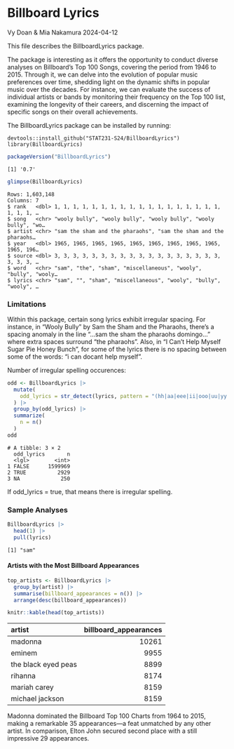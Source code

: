 # Billboard Lyrics
Vy Doan & Mia Nakamura
2024-04-12

This file describes the BillboardLyrics package.

The package is interesting as it offers the opportunity to conduct
diverse analyses on Billboard’s Top 100 Songs, covering the period from
1946 to 2015. Through it, we can delve into the evolution of popular
music preferences over time, shedding light on the dynamic shifts in
popular music over the decades. For instance, we can evaluate the
success of individual artists or bands by monitoring their frequency on
the Top 100 list, examining the longevity of their careers, and
discerning the impact of specific songs on their overall achievements.

The BillboardLyrics package can be installed by running:

    devtools::install_github("STAT231-S24/BillboardLyrics")
    library(BillboardLyrics)

``` r
packageVersion("BillboardLyrics")
```

    [1] '0.7'

``` r
glimpse(BillboardLyrics)
```

    Rows: 1,603,148
    Columns: 7
    $ rank   <dbl> 1, 1, 1, 1, 1, 1, 1, 1, 1, 1, 1, 1, 1, 1, 1, 1, 1, 1, 1, 1, 1, …
    $ song   <chr> "wooly bully", "wooly bully", "wooly bully", "wooly bully", "wo…
    $ artist <chr> "sam the sham and the pharaohs", "sam the sham and the pharaohs…
    $ year   <dbl> 1965, 1965, 1965, 1965, 1965, 1965, 1965, 1965, 1965, 1965, 196…
    $ source <dbl> 3, 3, 3, 3, 3, 3, 3, 3, 3, 3, 3, 3, 3, 3, 3, 3, 3, 3, 3, 3, 3, …
    $ word   <chr> "sam", "the", "sham", "miscellaneous", "wooly", "bully", "wooly…
    $ lyrics <chr> "sam", "", "sham", "miscellaneous", "wooly", "bully", "wooly", …

### **Limitations**

Within this package, certain song lyrics exhibit irregular spacing. For
instance, in “Wooly Bully” by Sam the Sham and the Pharaohs, there’s a
spacing anomaly in the line “…sam the sham the pharaohs domingo…” where
extra spaces surround “the pharaohs”. Also, in “I Can’t Help Myself
Sugar Pie Honey Bunch”, for some of the lyrics there is no spacing
between some of the words: “i can docant help myself”.

Number of irregular spelling occurences:

``` r
odd <- BillboardLyrics |>
  mutate(
    odd_lyrics = str_detect(lyrics, pattern = "(hh|aa|eee|ii|ooo|uu|yy|sss)"),
  ) |>
  group_by(odd_lyrics) |>
  summarize(
    n = n()
  )
odd
```

    # A tibble: 3 × 2
      odd_lyrics       n
      <lgl>        <int>
    1 FALSE      1599969
    2 TRUE          2929
    3 NA             250

If odd_lyrics = true, that means there is irregular spelling.

### **Sample Analyses**

``` r
BillboardLyrics |>
  head(1) |>
  pull(lyrics)
```

    [1] "sam"

#### Artists with the Most Billboard Appearances

``` r
top_artists <- BillboardLyrics |>
  group_by(artist) |>
  summarise(billboard_appearances = n()) |>
  arrange(desc(billboard_appearances))

knitr::kable(head(top_artists))
```

| artist              | billboard_appearances |
|:--------------------|----------------------:|
| madonna             |                 10261 |
| eminem              |                  9955 |
| the black eyed peas |                  8899 |
| rihanna             |                  8174 |
| mariah carey        |                  8159 |
| michael jackson     |                  8159 |

Madonna dominated the Billboard Top 100 Charts from 1964 to 2015, making
a remarkable 35 appearances—a feat unmatched by any other artist. In
comparison, Elton John secured second place with a still impressive 29
appearances.

